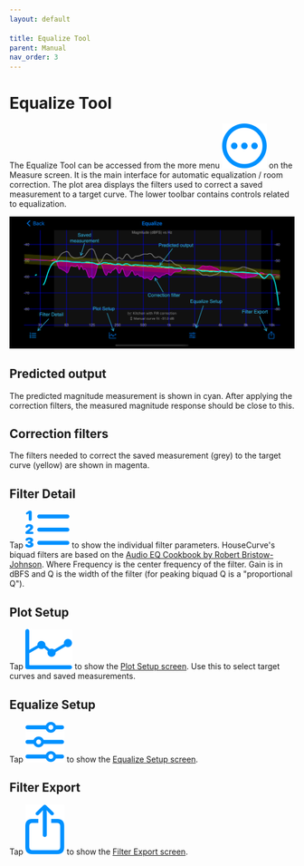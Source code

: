 ```yaml
---
layout: default

title: Equalize Tool
parent: Manual
nav_order: 3
---
```


# Equalize Tool
The Equalize Tool can be accessed from the more menu <img src="/assets/img/more.png" alt="More" class="app-icon"> on the Measure screen.  It is the main interface for automatic equalization / room correction.  The plot area displays the filters used to correct a saved measurement to a target curve. The lower toolbar contains controls related to equalization.

![Equalize tool](/assets/img/equalize_screen.png "HouseCurve Equalize tool")

## Predicted output
The predicted magnitude measurement is shown in cyan.  After applying the correction filters, the measured magnitude response should be close to this.

## Correction filters
The filters needed to correct the saved measurement (grey) to the target curve (yellow) are shown in magenta.

## Filter Detail
Tap <img src="/assets/img/detail.png" alt="Detail" class="app-icon"> to show the individual filter parameters.  HouseCurve's biquad filters are based on the [Audio EQ Cookbook by Robert Bristow-Johnson](https://www.w3.org/TR/audio-eq-cookbook/).  Where Frequency is the center frequency of the filter.  Gain is in dBFS and Q is the width of the filter (for peaking biquad Q is a "proportional Q").

## Plot Setup
Tap <img src="/assets/img/plot.png" alt="Plot Setup" class="app-icon"> to show the [Plot Setup screen](plot_setup.md).  Use this to select target curves and saved measurements.

## Equalize Setup
Tap <img src="/assets/img/equalize_setup.png" alt="Equalize Setup" class="app-icon"> to show the [Equalize Setup screen](equalize_setup.md).

## Filter Export
Tap <img src="/assets/img/export.png" alt="Export" class="app-icon"> to show the [Filter Export screen](filter_export.md).




